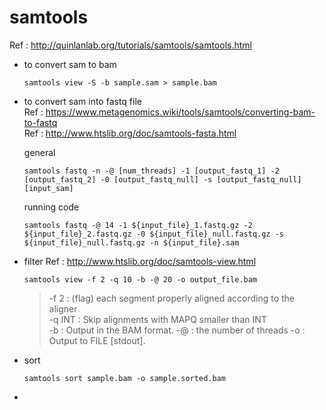 # samtools
Ref : http://quinlanlab.org/tutorials/samtools/samtools.html
- to convert sam to bam
  ```
  samtools view -S -b sample.sam > sample.bam
  ```
- to convert sam into fastq file  
  Ref : https://www.metagenomics.wiki/tools/samtools/converting-bam-to-fastq  
  Ref : http://www.htslib.org/doc/samtools-fasta.html  
  
  general
  ```
  samtools fastq -n -@ [num_threads] -1 [output_fastq_1] -2 [output_fastq_2] -0 [output_fastq_null] -s [output_fastq_null]  [input_sam]
  ```
  
  running code
  ```
  samtools fastq -@ 14 -1 ${input_file}_1.fastq.gz -2 ${input_file}_2.fastq.gz -0 ${input_file}_null.fastq.gz -s ${input_file}_null.fastq.gz -n ${input_file}.sam
  ```
- filter
  Ref : http://www.htslib.org/doc/samtools-view.html  
  ```
  samtools view -f 2 -q 10 -b -@ 20 -o output_file.bam
  ```
  > -f 2 : (flag)	each segment properly aligned according to the aligner    
  > -q INT : Skip alignments with MAPQ smaller than INT  
  > -b : Output in the BAM format.
  > -@ : the number of threads
  > -o : Output to FILE [stdout].
- sort
  ```
  samtools sort sample.bam -o sample.sorted.bam
  ```
- 
